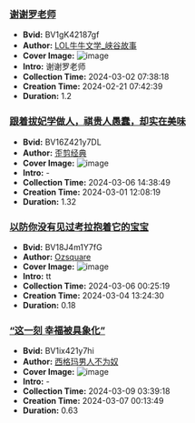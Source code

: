 ### [谢谢罗老师](https://www.bilibili.com/video/BV1gK42187gf)
- **Bvid:** BV1gK42187gf
- **Author:** [LOL牛牛文学_峡谷故事](https://space.bilibili.com/340968592)
- **Cover Image:** ![image](http://i2.hdslb.com/bfs/archive/12cb6564f06398171b2d59a67282f8997197237e.jpg)
- **Intro:** 谢谢罗老师
- **Collection Time:** 2024-03-02 07:38:18
- **Creation Time:** 2024-02-21 07:42:39
- **Duration:** 1.2

### [跟着拔妃学做人，祺贵人愚蠢，却实在美味](https://www.bilibili.com/video/BV16Z421y7DL)
- **Bvid:** BV16Z421y7DL
- **Author:** [歪剪经典](https://space.bilibili.com/1416917386)
- **Cover Image:** ![image](http://i0.hdslb.com/bfs/archive/c2ff23feaf56c7e0215a6df9540750148605a206.jpg)
- **Intro:** -
- **Collection Time:** 2024-03-06 14:38:49
- **Creation Time:** 2024-03-01 12:08:19
- **Duration:** 1.32

### [以防你没有见过考拉抱着它的宝宝](https://www.bilibili.com/video/BV18J4m1Y7fG)
- **Bvid:** BV18J4m1Y7fG
- **Author:** [Ozsquare](https://space.bilibili.com/1787688952)
- **Cover Image:** ![image](http://i2.hdslb.com/bfs/archive/9bc7a280a05af1f5be2428a46f6e4e725e8336d0.jpg)
- **Intro:** tt
- **Collection Time:** 2024-03-06 00:25:19
- **Creation Time:** 2024-03-04 13:24:30
- **Duration:** 0.18

### [“这一刻 幸福被具象化”](https://www.bilibili.com/video/BV1ix421y7hi)
- **Bvid:** BV1ix421y7hi
- **Author:** [西格玛男人不为奴](https://space.bilibili.com/563253735)
- **Cover Image:** ![image](http://i0.hdslb.com/bfs/archive/90d34d63cf4495a3efda9f3e8137ffe2a2eafc63.jpg)
- **Intro:** -
- **Collection Time:** 2024-03-09 03:39:18
- **Creation Time:** 2024-03-07 00:13:49
- **Duration:** 0.63

